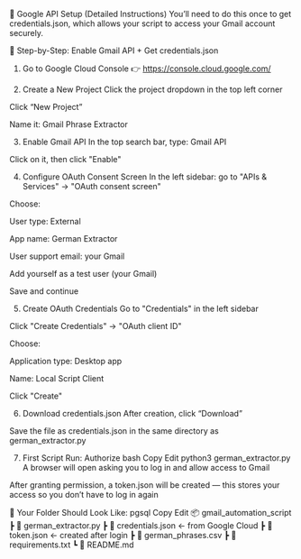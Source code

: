 📌 Google API Setup (Detailed Instructions)
You’ll need to do this once to get credentials.json, which allows your script to access your Gmail account securely.

🔧 Step-by-Step: Enable Gmail API + Get credentials.json
1. Go to Google Cloud Console
👉 https://console.cloud.google.com/

2. Create a New Project
Click the project dropdown in the top left corner

Click “New Project”

Name it: Gmail Phrase Extractor

3. Enable Gmail API
In the top search bar, type: Gmail API

Click on it, then click "Enable"

4. Configure OAuth Consent Screen
In the left sidebar: go to "APIs & Services" → "OAuth consent screen"

Choose:

User type: External

App name: German Extractor

User support email: your Gmail

Add yourself as a test user (your Gmail)

Save and continue

5. Create OAuth Credentials
Go to "Credentials" in the left sidebar

Click "Create Credentials" → "OAuth client ID"

Choose:

Application type: Desktop app

Name: Local Script Client

Click "Create"

6. Download credentials.json
After creation, click “Download”

Save the file as credentials.json in the same directory as german_extractor.py

7. First Script Run: Authorize
bash
Copy
Edit
python3 german_extractor.py
A browser will open asking you to log in and allow access to Gmail

After granting permission, a token.json will be created — this stores your access so you don’t have to log in again

📁 Your Folder Should Look Like:
pgsql
Copy
Edit
📦 gmail_automation_script
 ┣ 📄 german_extractor.py
 ┣ 📄 credentials.json         ← from Google Cloud
 ┣ 📄 token.json               ← created after login
 ┣ 📄 german_phrases.csv
 ┣ 📄 requirements.txt
 ┗ 📄 README.md

